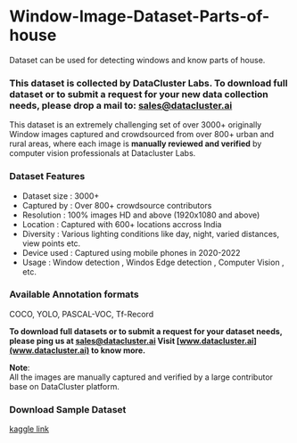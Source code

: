 # Window-Image-Dataset-Parts-of-house
Dataset can be used for detecting windows and know parts of house.


### **This dataset is collected by DataCluster Labs. To download full dataset or to submit a request for your new data collection needs, please drop a mail to:&nbsp;[sales@datacluster.ai](mailto:sales@datacluster.ai)**

This dataset is an extremely challenging set of over 3000+ originally Window images captured and crowdsourced from over 800+ urban and rural areas, where each image is **manually reviewed and verified** by computer vision professionals at Datacluster Labs.

### **Dataset Features**

- Dataset size   : 3000+
- Captured by  : Over 800+ crowdsource contributors
- Resolution     : 100% images HD and above (1920x1080 and above)
- Location        : Captured with 600+ locations accross India
- Diversity        : Various lighting conditions like day, night, varied distances, view points etc.
- Device used  : Captured using mobile phones in 2020-2022
- Usage            : Window detection , Windos Edge detection , Computer Vision , etc.

### Available Annotation formats

COCO, YOLO, PASCAL-VOC, Tf-Record

**To download full datasets or to submit a request for your dataset needs, please ping us at [sales@datacluster.ai](sales@datacluster.ai) Visit [www.datacluster.ai](www.datacluster.ai) to know more.**  

**Note**:  
All the images are manually captured and verified by a large contributor base on DataCluster platform.  


### **Download Sample Dataset**  
[kaggle link](https://www.kaggle.com/datasets/dataclusterlabs/window-image-dataset-parts-of-house)
